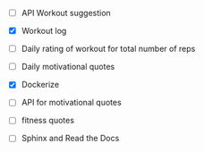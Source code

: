 - [ ] API Workout suggestion

- [x] Workout log

- [ ] Daily rating of workout for total number of reps

- [ ] Daily motivational quotes

- [x] Dockerize

- [ ] API for motivational quotes

- [ ] fitness quotes

- [ ] Sphinx and Read the Docs


